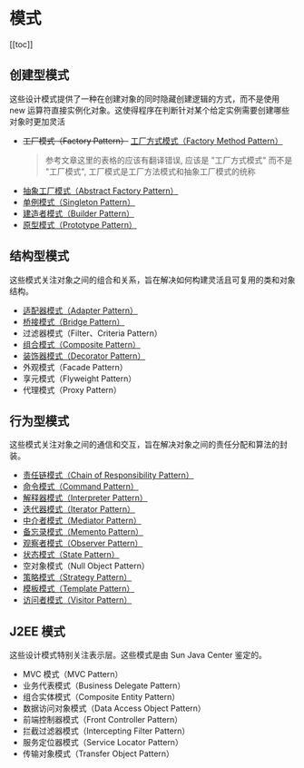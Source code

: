 # 模式

[[toc]]

## 创建型模式

这些设计模式提供了一种在创建对象的同时隐藏创建逻辑的方式，而不是使用 new 运算符直接实例化对象。这使得程序在判断针对某个给定实例需要创建哪些对象时更加灵活

- ~~工厂模式（Factory Pattern）~~ [工厂方式模式（Factory Method Pattern）](./factory/factory-method/factory-method.md)
  > 参考文章这里的表格的应该有翻译错误, 应该是 "工厂方式模式" 而不是 "工厂模式", 工厂模式是工厂方法模式和抽象工厂模式的统称
- [抽象工厂模式（Abstract Factory Pattern）](./factory/abstract-factory/abstract-factory.md)
- [单例模式（Singleton Pattern）](./singleton/singleton.md)
- [建造者模式（Builder Pattern）](./builder/builder.md)
- [原型模式（Prototype Pattern）](./prototype/prototype.md)

## 结构型模式

这些模式关注对象之间的组合和关系，旨在解决如何构建灵活且可复用的类和对象结构。

- [适配器模式（Adapter Pattern）](./adapter/adapter.md)
- [桥接模式（Bridge Pattern）](./bridge/bridge.md)
- 过滤器模式（Filter、Criteria Pattern）
- [组合模式（Composite Pattern）](./composite/composite.md)
- [装饰器模式（Decorator Pattern）](./decorator/decorator.md)
- 外观模式（Facade Pattern）
- 享元模式（Flyweight Pattern）
- 代理模式（Proxy Pattern）

## 行为型模式

这些模式关注对象之间的通信和交互，旨在解决对象之间的责任分配和算法的封装。

- [责任链模式（Chain of Responsibility Pattern）](./chain-of-responsibility/chain-of-responsibility.md)
- [命令模式（Command Pattern）](./command/command.md)
- [解释器模式（Interpreter Pattern）](./interpreter/interpreter.md)
- [迭代器模式（Iterator Pattern）](./iterator/iterator.md)
- [中介者模式（Mediator Pattern）](./mediator/mediator.md)
- [备忘录模式（Memento Pattern）](./memento/memento.md)
- [观察者模式（Observer Pattern）](./observer/observer.md)
- [状态模式（State Pattern）](./state/state.md)
- 空对象模式（Null Object Pattern）
- [策略模式（Strategy Pattern）](./strategy/strategy.md)
- [模板模式（Template Pattern）](./template/template.md)
- [访问者模式（Visitor Pattern）](./visitor/visitor.md)

## J2EE 模式

这些设计模式特别关注表示层。这些模式是由 Sun Java Center 鉴定的。

- MVC 模式（MVC Pattern）
- 业务代表模式（Business Delegate Pattern）
- 组合实体模式（Composite Entity Pattern）
- 数据访问对象模式（Data Access Object Pattern）
- 前端控制器模式（Front Controller Pattern）
- 拦截过滤器模式（Intercepting Filter Pattern）
- 服务定位器模式（Service Locator Pattern）
- 传输对象模式（Transfer Object Pattern）
